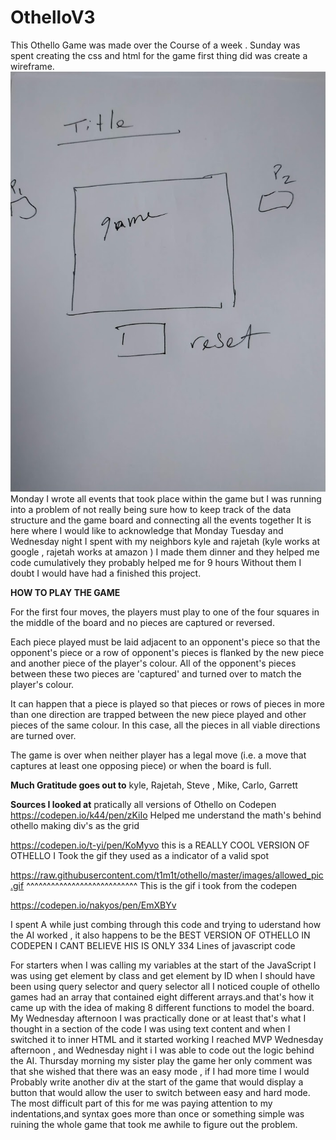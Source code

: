 # OthelloV3
This Othello Game was made over the Course of a week .
Sunday was spent creating the css and html for the game 
first thing did was create a wireframe.
![alt text](img/wireframe.jpg)
Monday I wrote all events that took place within the game but I was running into a problem of not really being sure how to keep track of the  data structure and the game board and connecting all the events together 
It is here where I would like to acknowledge that Monday Tuesday and Wednesday night I spent  with my neighbors kyle and rajetah (kyle works at google , rajetah works at amazon ) I made them dinner and they helped me code cumulatively they probably helped me for 9 hours 
Without them I doubt I would have had a finished this project. 

**HOW TO PLAY THE GAME**


For the first four moves, the players must play to one of the four squares in the middle of the board and no pieces are captured or reversed.

Each piece played must be laid adjacent to an opponent's piece so that the opponent's piece or a row of opponent's pieces is flanked by the new piece and another piece of the player's colour. All of the opponent's pieces between these two pieces are 'captured' and turned over to match the player's colour.

It can happen that a piece is played so that pieces or rows of pieces in more than one direction are trapped between the new piece played and other pieces of the same colour. In this case, all the pieces in all viable directions are turned over.

The game is over when neither player has a legal move (i.e. a move that captures at least one opposing piece) or when the board is full.

**Much Gratitude goes out to**
kyle, 
Rajetah,
Steve ,
Mike,
Carlo,
Garrett


**Sources I looked at**
pratically all versions of Othello on Codepen
https://codepen.io/k44/pen/zKiIo
 Helped me  understand the math's behind othello
 making div's as the grid

 https://codepen.io/t-yi/pen/KoMyvo
 this is a REALLY COOL VERSION OF OTHELLO 
 I Took the gif they used as a indicator of a valid spot

 https://raw.githubusercontent.com/t1m1t/othello/master/images/allowed_pic.gif
^^^^^^^^^^^^^^^^^^^^^^^^^^^
 This is the gif  i took from the codepen  


https://codepen.io/nakyos/pen/EmXBYv


I spent A while just combing through this code and trying to uderstand how the AI worked ,
it also happens to be the BEST VERSION OF OTHELLO IN CODEPEN
I CANT BELIEVE HIS IS ONLY 334 Lines of javascript code 


For starters when I was calling my variables at the start of the JavaScript I was using get element by class and get element by ID when I should have been using query selector and query selector all 
I noticed couple of othello games had an array that contained eight different arrays.and that's how it came up with the idea of making 8 different functions to model the board.
My Wednesday afternoon I was practically done or at least that's what I thought in a section of the code I was using text content and when I switched it to inner HTML and it started working 
I reached MVP Wednesday afternoon , and Wednesday night i I was able to code out the logic behind the AI.
Thursday morning my sister play the game her only comment was that she wished that there was an easy mode , if I had more time I would 
Probably write another div at the start of the game that would display a  button that would allow the user  to switch between easy and hard mode. The most difficult part of this for me was paying attention to my indentations,and syntax goes more than once or something simple was ruining the whole game that took me awhile to figure out the problem. 
